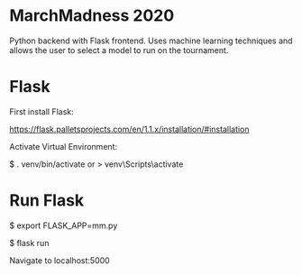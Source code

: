 # MarchMadness 2020

Python backend with Flask frontend. Uses machine learning techniques and allows the user to select a model to run on the tournament. 

# Flask
First install Flask:

https://flask.palletsprojects.com/en/1.1.x/installation/#installation

Activate Virtual Environment:

$ . venv/bin/activate or > venv\Scripts\activate

# Run Flask
$ export FLASK_APP=mm.py

$ flask run

Navigate to localhost:5000

